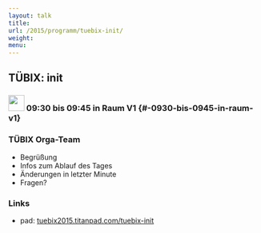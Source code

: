 ```yaml
---
layout: talk
title:
url: /2015/programm/tuebix-init/
weight: 
menu:
---
```

## TÜBIX: init

### <img height = "32" src="../../../images/talk2.svg"> 09:30 bis 09:45 in Raum V1 {#-0930-bis-0945-in-raum-v1}

### TÜBIX Orga-Team

* Begrüßung
* Infos zum Ablauf des Tages
* Änderungen in letzter Minute
* Fragen?

### Links

- pad: <a href="https://tuebix2015.titanpad.com/tuebix-init" target="_blank">tuebix2015.titanpad.com/tuebix-init</a>
